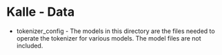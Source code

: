 # Kalle - Data

- tokenizer_config - The models in this directory are the files needed to
  operate the tokenizer for various models. The model files are not included.


